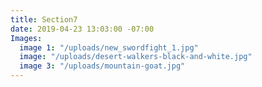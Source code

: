 ```yaml
---
title: Section7
date: 2019-04-23 13:03:00 -07:00
Images:
  image 1: "/uploads/new_swordfight_1.jpg"
  image: "/uploads/desert-walkers-black-and-white.jpg"
  image 3: "/uploads/mountain-goat.jpg"
---
```


